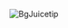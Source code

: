 ![BgJuicetip](https://github.com/ivanadriannn/EntrustmentSolution/assets/102864512/c956b644-9393-4733-81f5-012334adc516)
